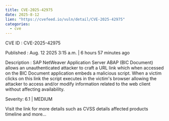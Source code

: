 ```yaml
--- 
title: CVE-2025-42975
date: 2025-8-12
lien: "https://cvefeed.io/vuln/detail/CVE-2025-42975"
categories:
  - cve
---
```


CVE ID : CVE-2025-42975

Published :  Aug. 12
2025
3:15 a.m. | 6 hours
57 minutes ago

Description : SAP NetWeaver Application Server ABAP (BIC Document) allows an unauthenticated attacker to craft a URL link which
when accessed on the BIC Document application
embeds a malicious script. When a victim clicks on this link
the script executes in the victim's browser
allowing the attacker to access and/or modify information related to the web client without affecting availability.

Severity: 6.1 | MEDIUM

Visit the link for more details
such as CVSS details
affected products
timeline
and more...
